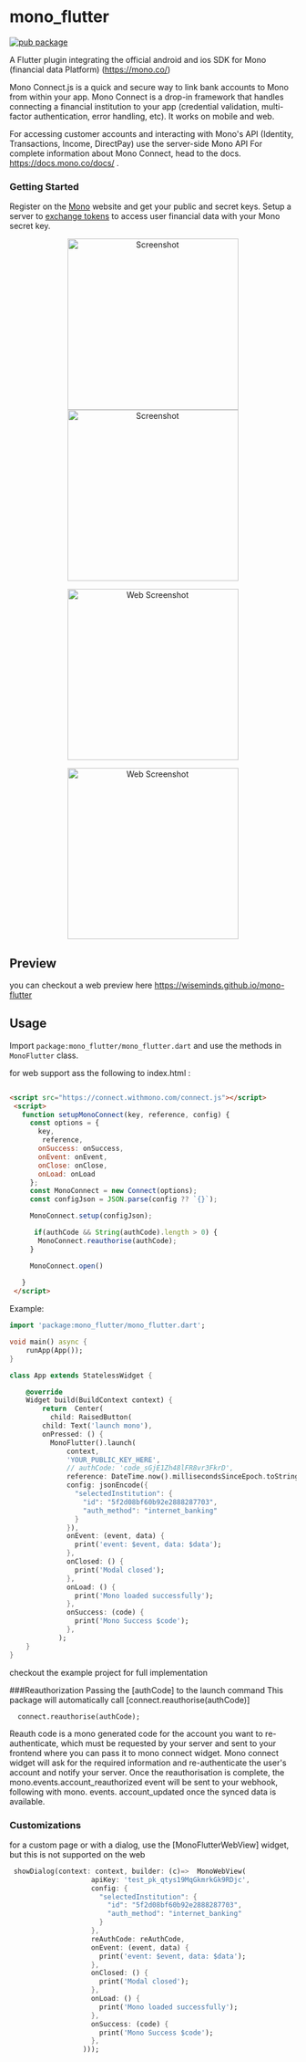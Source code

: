 # mono_flutter


[![pub package](https://img.shields.io/badge/Pub-1.0.0-green.svg)](https://pub.dartlang.org/packages/mono_flutter)

A Flutter plugin integrating the official android and ios SDK for Mono (financial data Platform) (https://mono.co/)

Mono Connect.js is a quick and secure way to link bank accounts to Mono from within your app. Mono Connect is a drop-in framework that handles connecting a financial institution to your app (credential validation, multi-factor authentication, error handling, etc). It works on mobile and web.

For accessing customer accounts and interacting with Mono's API (Identity, Transactions, Income, DirectPay) use the server-side Mono API For complete information about Mono Connect, head to the docs. https://docs.mono.co/docs/ .

### Getting Started
Register on the [Mono](https://app.mono.co/dashboard) website and get your public and secret keys.
Setup a server to [exchange tokens](https://docs.mono.co/reference/authentication-endpoint) to access user financial data with your Mono secret key.

<p align="center">
  <img src="https://github.com/wiseminds/mono-flutter/raw/main/screenshot.jpeg" alt="Screenshot" height="300" />
  <img src="https://github.com/wiseminds/mono-flutter/raw/main/screenshot2.jpeg" alt="Screenshot" height="300" />
</p>

<p align="center">
  <img src="https://github.com/wiseminds/mono-flutter/raw/web/web-screenshot1.png" alt="Web Screenshot" height="300" />
  
</p><p align="center">
  <img src="https://github.com/wiseminds/mono-flutter/raw/web/web-screenshot2.png" alt="Web Screenshot" height="300" />
  
</p>


## Preview
you can checkout a web preview here https://wiseminds.github.io/mono-flutter

## Usage

Import `package:mono_flutter/mono_flutter.dart` and use the methods in `MonoFlutter` class.


for web support ass the following to index.html :

 ``` HTML 

 <script src="https://connect.withmono.com/connect.js"></script>
  <script>
    function setupMonoConnect(key, reference, config) {
      const options = {
        key,
         reference,
        onSuccess: onSuccess,
        onEvent: onEvent,
        onClose: onClose,
        onLoad: onLoad
      };
      const MonoConnect = new Connect(options);
      const configJson = JSON.parse(config ?? `{}`);

      MonoConnect.setup(configJson);

       if(authCode && String(authCode).length > 0) {
        MonoConnect.reauthorise(authCode);
      }

      MonoConnect.open()
      
    }
  </script>

 ```

Example:
```dart
import 'package:mono_flutter/mono_flutter.dart';

void main() async {
    runApp(App());
}

class App extends StatelessWidget {

    @override
    Widget build(BuildContext context) {
        return  Center(
          child: RaisedButton(
        child: Text('launch mono'),
        onPressed: () {
          MonoFlutter().launch(
              context,
              'YOUR_PUBLIC_KEY_HERE',
              // authCode: 'code_sGjE1Zh48lFR8vr3FkrD',
              reference: DateTime.now().millisecondsSinceEpoch.toString(),
              config: jsonEncode({
                "selectedInstitution": {
                  "id": "5f2d08bf60b92e2888287703",
                  "auth_method": "internet_banking"
                }
              }),
              onEvent: (event, data) {
                print('event: $event, data: $data');
              },
              onClosed: () {
                print('Modal closed');
              },
              onLoad: () {
                print('Mono loaded successfully');
              },
              onSuccess: (code) {
                print('Mono Success $code');
              },
            );
    }
}

```

checkout the example project for full implementation


###Reauthorization
Passing the [authCode] to the launch command
This package will automatically call [connect.reauthorise(authCode)]
```
  connect.reauthorise(authCode);
```

Reauth code is a mono generated code for the account you want to re-authenticate,
which must be requested by your server and sent to your frontend where you can
pass it to mono connect widget.
Mono connect widget will ask for the required information and re-authenticate the
user's account and notify your server.
Once the reauthorisation is complete, the mono.events.account_reauthorized event will
be sent to your webhook, following with mono. events. account_updated once the synced
data is available.

### Customizations
for a custom page or with a dialog, use the [MonoFlutterWebView] widget, but this is not supported on the web
```dart
 showDialog(context: context, builder: (c)=>  MonoWebView(
                    apiKey: 'test_pk_qtys19MqGkmrkGk9RDjc',
                    config: {
                      "selectedInstitution": {
                        "id": "5f2d08bf60b92e2888287703",
                        "auth_method": "internet_banking"
                      }
                    },
                    reAuthCode: reAuthCode,
                    onEvent: (event, data) {
                      print('event: $event, data: $data');
                    },
                    onClosed: () {
                      print('Modal closed');
                    },
                    onLoad: () {
                      print('Mono loaded successfully');
                    },
                    onSuccess: (code) {
                      print('Mono Success $code');
                    },
                  )));
```

